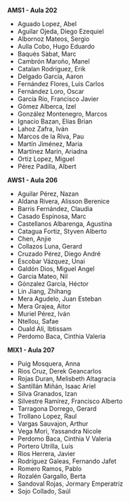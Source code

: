 **AMS1 - Aula 202**

- Aguado Lopez, Abel
- Aguilar Ojeda, Diego Ezequiel
- Albornoz Mateos, Sergio
- Aulla Cobo, Hugo Eduardo
- Baqués Sàbat, Marc
- Cambrón Maroño, Manel
- Catalan Rodriguez, Erik
- Delgado García, Aaron
- Fernández Flores, Luis Carlos
- Fernández Loro, Oscar
- García Río, Francisco Javier
- Gómez Alberca, Izel
- González Montenegro, Marcos
- Ignacio Bazan, Elias Brian
- Lahoz Zafra, Iván
- Marcos de la Riva, Pau
- Martín Jiménez, Maria
- Martínez Marín, Ariadna
- Ortiz Lopez, Miguel
- Pérez Padilla, Albert

**AWS1 - Aula 206**

- Aguilar Pérez, Nazan
- Aldana Rivera, Alisson Berenice
- Barris Fernández, Claudia
- Casado Espinosa, Marc
- Castellanos Albarenga, Agustina
- Catagua Fortiz, Styven Alberto
- Chen,  Anjie
- Collazos Luna, Gerard
- Cruzado Pérez, Diego André
- Escobar Vázquez, Unai
- Galdón Dios, Miguel Angel
- Garcia Mateo, Nil
- Gónzalez García, Héctor
- Lin Jiang, Zhihang
- Mera Agudelo, Juan Esteban
- Mera Grajea, Aitor
- Muriel Pérez, Iván
- Ntellou,  Safae
- Ouald Ali,  Ibtissam
- Perdomo Baca, Cinthia Valeria

**MIX1 - Aula 207**

- Puig Mosquera, Anna
- Rios Cruz, Derek Geancarlos
- Rojas Duran, Melisbeth Altagracia
- Santillán Miñán, Isaac Ariel
- Silva Granados, Izan
- Silvestre Ramírez, Francisco Alberto
- Tarragona Dorrego, Gerard
- Trollano Lopez, Raul
- Vargas Sauvajon, Arthur
- Vega Mori, Yassandra Nicole
- Perdomo Baca, Cinthia V Valeria
- Portero Utrilla, Luis
- Rios Herrera, Javier
- Rodríguez Galeas, Fernando Jafet
- Romero Ramos, Pablo
- Rozalén Gargallo, Berta
- Sandoval Rojas, Jormary Emperatriz
- Sojo Collado, Saúl

